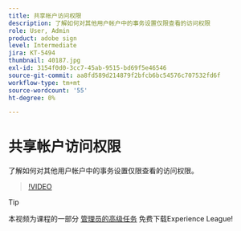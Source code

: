 ```yaml
---
title: 共享帐户访问权限
description: 了解如何对其他用户帐户中的事务设置仅限查看的访问权限
role: User, Admin
product: adobe sign
level: Intermediate
jira: KT-5494
thumbnail: 40187.jpg
exl-id: 3154f0d0-3cc7-45ab-9515-bd69f5e46546
source-git-commit: aa8fd589d214879f2bfcb6bc54576c707532fd6f
workflow-type: tm+mt
source-wordcount: '55'
ht-degree: 0%

---
```


# 共享帐户访问权限

了解如何对其他用户帐户中的事务设置仅限查看的访问权限。

>[!VIDEO](https://video.tv.adobe.com/v/40187?quality=12&learn=on&hidetitle=true)

>[!TIP]
>
>本视频为课程的一部分 [管理员的高级任务](https://experienceleague.adobe.com/?recommended=Sign-A-1-2020.1) 免费下载Experience League!

